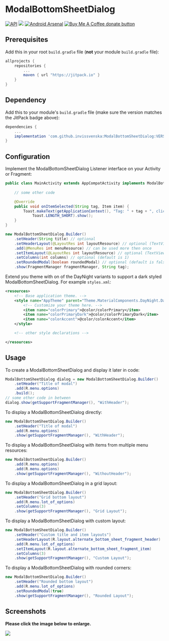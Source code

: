 # ModalBottomSheetDialog
[![API](https://img.shields.io/badge/API-16%2B-brightgreen.svg?style=flat)](https://android-arsenal.com/api?level=16) [![](https://jitpack.io/v/invissvenska/ModalBottomSheetDialog.svg)](https://jitpack.io/#invissvenska/ModalBottomSheetDialog) [![Android Arsenal]( https://img.shields.io/badge/Android%20Arsenal-ModalBottomSheetDialog-green.svg?style=flat )]( https://android-arsenal.com/details/1/8133 ) <span class="badge-buymeacoffee"><a href="https://www.paypal.com/paypalme/svenvandentweel/3" title="Donate to this project using Buy Me A Coffee"><img src="https://img.shields.io/badge/buy%20me%20a%20coffee-donate-yellow.svg" alt="Buy Me A Coffee donate button" /></a></span>  

## Prerequisites

Add this in your root `build.gradle` file (**not** your module `build.gradle` file):

```gradle
allprojects {
    repositories {
        ...
        maven { url "https://jitpack.io" }
    }
}
```

## Dependency

Add this to your module's `build.gradle` file (make sure the version matches the JitPack badge above):

```gradle
dependencies {
    ...
    implementation 'com.github.invissvenska:ModalBottomSheetDialog:VERSION'
}
```

## Configuration

Implement the ModalBottomSheetDialog Listener interface on your Activity or Fragment:

```java
public class MainActivity extends AppCompatActivity implements ModalBottomSheetDialog.Listener {
    
    // some other code

    @Override
    public void onItemSelected(String tag, Item item) {
        Toast.makeText(getApplicationContext(), "Tag: " + tag + ", clicked on: " + item.getTitle(), 
            Toast.LENGTH_SHORT).show();
    }
}
```

```java
new ModalBottomSheetDialog.Builder()
    .setHeader(String title) // optional
    .setHeaderLayout(@LayoutRes int layoutResource) // optional (TextView must have id 'header' in layout)
    .add(@MenuRes int menuResource) // can be used more then once
    .setItemLayout(@LayoutRes int layoutResource) // optional (TextView with id 'title' or ImageView with id 'icon' must be defined in layout)
    .setColumns(int columns) // optional (default is 1)
    .setRoundedModal(boolean roundedModal) // optional (default is false)
    .show(FragmentManager fragmentManager, String tag);
```

Extend you theme with on of the DayNight variants to support a dark styled ModalBottomSheetDialog. For example `styles.xml`:
```xml
<resources>
    <!-- Base application theme. -->
    <style name="AppTheme" parent="Theme.MaterialComponents.DayNight.DarkActionBar">
        <!-- Customize your theme here. -->
        <item name="colorPrimary">@color/colorPrimary</item>
        <item name="colorPrimaryDark">@color/colorPrimaryDark</item>
        <item name="colorAccent">@color/colorAccent</item>
    </style>

    <!-- other style declarations -->

</resources>
```

## Usage

To create a ModalBottomSheetDialog and display it later in code:
``` java
ModalBottomSheetDialog dialog = new ModalBottomSheetDialog.Builder()
    .setHeader("Title of modal")
    .add(R.menu.options)
    .build();
// some other code in between
dialog.show(getSupportFragmentManager(), "WithHeader");
```

To display a ModalBottomSheetDialog directly:
``` java
new ModalBottomSheetDialog.Builder()
    .setHeader("Title of modal")
    .add(R.menu.options)
    .show(getSupportFragmentManager(), "WithHeader");
```

To display a ModalBottomSheetDialog with items from multiple menu resources:
``` java
new ModalBottomSheetDialog.Builder()
    .add(R.menu.options)
    .add(R.menu.options)
    .show(getSupportFragmentManager(), "WithoutHeader");
```

To display a ModalBottomSheetDialog in a grid layout:
``` java
new ModalBottomSheetDialog.Builder()
    .setHeader("Grid bottom layout")
    .add(R.menu.lot_of_options)
    .setColumns(3)
    .show(getSupportFragmentManager(), "Grid Layout");
```

To display a ModalBottomSheetDialog with custom layout:
``` java
new ModalBottomSheetDialog.Builder()
    .setHeader("Custom title and item layouts")
    .setHeaderLayout(R.layout.alternate_bottom_sheet_fragment_header)
    .add(R.menu.lot_of_options)
    .setItemLayout(R.layout.alternate_bottom_sheet_fragment_item)
    .setColumns(3)
    .show(getSupportFragmentManager(), "Custom Layout");
```

To display a ModalBottomSheetDialog with rounded corners:
``` java
new ModalBottomSheetDialog.Builder()
    .setHeader("Rounded bottom layout")
    .add(R.menu.lot_of_options)
    .setRoundedModal(true)
    .show(getSupportFragmentManager(), "Rounded Layout");
```

## Screenshots

**Please click the image below to enlarge.**

<img src="https://raw.githubusercontent.com/invissvenska/ModalBottomSheetDialog/master/media/collage.png">
